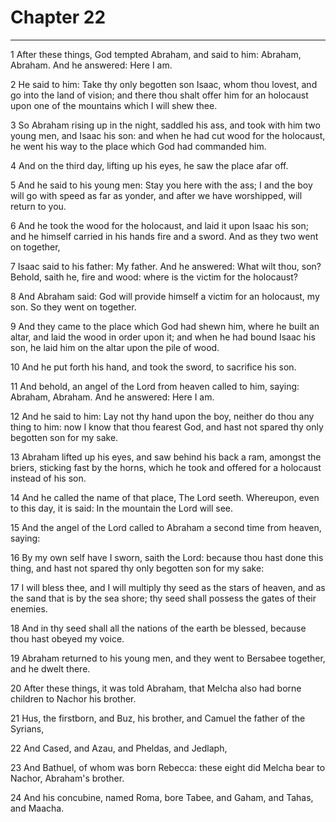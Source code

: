 # Chapter 22

***

1 After these things, God tempted Abraham, and said to him: Abraham, Abraham. And he answered: Here I am.

2 He said to him: Take thy only begotten son Isaac, whom thou lovest, and go into the land of vision; and there thou shalt offer him for an holocaust upon one of the mountains which I will shew thee.

3 So Abraham rising up in the night, saddled his ass, and took with him two young men, and Isaac his son: and when he had cut wood for the holocaust, he went his way to the place which God had commanded him.

4 And on the third day, lifting up his eyes, he saw the place afar off.

5 And he said to his young men: Stay you here with the ass; I and the boy will go with speed as far as yonder, and after we have worshipped, will return to you.

6 And he took the wood for the holocaust, and laid it upon Isaac his son; and he himself carried in his hands fire and a sword. And as they two went on together,

7 Isaac said to his father: My father. And he answered: What wilt thou, son? Behold, saith he, fire and wood: where is the victim for the holocaust?

8 And Abraham said: God will provide himself a victim for an holocaust, my son. So they went on together.

9 And they came to the place which God had shewn him, where he built an altar, and laid the wood in order upon it; and when he had bound Isaac his son, he laid him on the altar upon the pile of wood.

10 And he put forth his hand, and took the sword, to sacrifice his son.

11 And behold, an angel of the Lord from heaven called to him, saying: Abraham, Abraham. And he answered: Here I am.

12 And he said to him: Lay not thy hand upon the boy, neither do thou any thing to him: now I know that thou fearest God, and hast not spared thy only begotten son for my sake.

13 Abraham lifted up his eyes, and saw behind his back a ram, amongst the briers, sticking fast by the horns, which he took and offered for a holocaust instead of his son.

14 And he called the name of that place, The Lord seeth. Whereupon, even to this day, it is said: In the mountain the Lord will see.

15 And the angel of the Lord called to Abraham a second time from heaven, saying:

16 By my own self have I sworn, saith the Lord: because thou hast done this thing, and hast not spared thy only begotten son for my sake:

17 I will bless thee, and I will multiply thy seed as the stars of heaven, and as the sand that is by the sea shore; thy seed shall possess the gates of their enemies.

18 And in thy seed shall all the nations of the earth be blessed, because thou hast obeyed my voice.

19 Abraham returned to his young men, and they went to Bersabee together, and he dwelt there.

20 After these things, it was told Abraham, that Melcha also had borne children to Nachor his brother.

21 Hus, the firstborn, and Buz, his brother, and Camuel the father of the Syrians,

22 And Cased, and Azau, and Pheldas, and Jedlaph,

23 And Bathuel, of whom was born Rebecca: these eight did Melcha bear to Nachor, Abraham's brother.

24 And his concubine, named Roma, bore Tabee, and Gaham, and Tahas, and Maacha.

